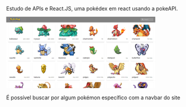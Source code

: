 Estudo de APIs e React.JS, uma pokédex em react usando a pokeAPI.
  
<div>
    <img src="./public/assets/Screenshot_1.png" width="400px"</img> 
</div>

É possível buscar por algum pokémon específico com a navbar do site
